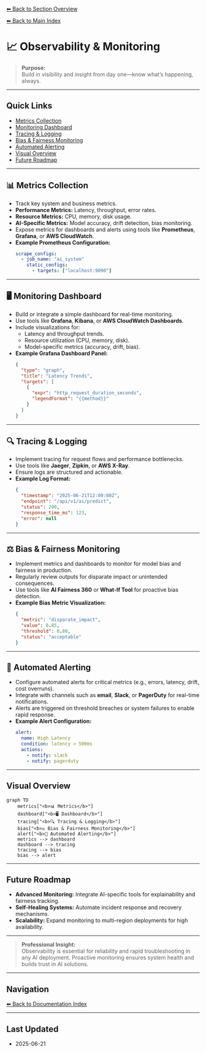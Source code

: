 [⬅ Back to Section Overview](README.md)

[⬅ Back to Main Index](../../INDEX.md)

# 📈 Observability & Monitoring

> **Purpose:**  
> Build in visibility and insight from day one—know what’s happening, always.

---

## Quick Links

- [Metrics Collection](#metrics-collection)
- [Monitoring Dashboard](#monitoring-dashboard)
- [Tracing & Logging](#tracing--logging)
- [Bias & Fairness Monitoring](#bias--fairness-monitoring)
- [Automated Alerting](#automated-alerting)
- [Visual Overview](#visual-overview)
- [Future Roadmap](#future-roadmap)

---

## 📊 Metrics Collection

- Track key system and business metrics.
- **Performance Metrics:** Latency, throughput, error rates.
- **Resource Metrics:** CPU, memory, disk usage.
- **AI-Specific Metrics:** Model accuracy, drift detection, bias monitoring.
- Expose metrics for dashboards and alerts using tools like **Prometheus**, **Grafana**, or **AWS CloudWatch**.
- **Example Prometheus Configuration:**  
  ```yaml
  scrape_configs:
    - job_name: "ai_system"
      static_configs:
        - targets: ["localhost:9090"]
  ```

---

## 🖥️ Monitoring Dashboard

- Build or integrate a simple dashboard for real-time monitoring.
- Use tools like **Grafana**, **Kibana**, or **AWS CloudWatch Dashboards**.
- Include visualizations for:
  - Latency and throughput trends.
  - Resource utilization (CPU, memory, disk).
  - Model-specific metrics (accuracy, drift, bias).
- **Example Grafana Dashboard Panel:**  
  ```json
  {
    "type": "graph",
    "title": "Latency Trends",
    "targets": [
      {
        "expr": "http_request_duration_seconds",
        "legendFormat": "{{method}}"
      }
    ]
  }
  ```

---

## 🔍 Tracing & Logging

- Implement tracing for request flows and performance bottlenecks.
- Use tools like **Jaeger**, **Zipkin**, or **AWS X-Ray**.
- Ensure logs are structured and actionable.
- **Example Log Format:**  
  ```json
  {
    "timestamp": "2025-06-21T12:00:00Z",
    "endpoint": "/api/v1/ai/predict",
    "status": 200,
    "response_time_ms": 123,
    "error": null
  }
  ```

---

## ⚖️ Bias & Fairness Monitoring

- Implement metrics and dashboards to monitor for model bias and fairness in production.
- Regularly review outputs for disparate impact or unintended consequences.
- Use tools like **AI Fairness 360** or **What-If Tool** for proactive bias detection.
- **Example Bias Metric Visualization:**  
  ```json
  {
    "metric": "disparate_impact",
    "value": 0.85,
    "threshold": 0.80,
    "status": "acceptable"
  }
  ```

---

## 🚨 Automated Alerting

- Configure automated alerts for critical metrics (e.g., errors, latency, drift, cost overruns).
- Integrate with channels such as **email**, **Slack**, or **PagerDuty** for real-time notifications.
- Alerts are triggered on threshold breaches or system failures to enable rapid response.
- **Example Alert Configuration:**  
  ```yaml
  alert:
    name: High Latency
    condition: latency > 500ms
    actions:
      - notify: slack
      - notify: pagerduty
  ```

---

## Visual Overview

```mermaid
graph TD
    metrics["<b>📊 Metrics</b>"]
    dashboard["<b>🖥️ Dashboard</b>"]
    tracing["<b>🔍 Tracing & Logging</b>"]
    bias["<b>⚖️ Bias & Fairness Monitoring</b>"]
    alert["<b>🚨 Automated Alerting</b>"]
    metrics --> dashboard
    dashboard --> tracing
    tracing --> bias
    bias --> alert
```

---

## Future Roadmap

- **Advanced Monitoring:** Integrate AI-specific tools for explainability and fairness tracking.
- **Self-Healing Systems:** Automate incident response and recovery mechanisms.
- **Scalability:** Expand monitoring to multi-region deployments for high availability.

---

> **Professional Insight:**  
> Observability is essential for reliability and rapid troubleshooting in any AI deployment. Proactive monitoring ensures system health and builds trust in AI solutions.

---

## Navigation

[⬅ Back to Documentation Index](../../INDEX.md)

---

## Last Updated

- 2025-06-21